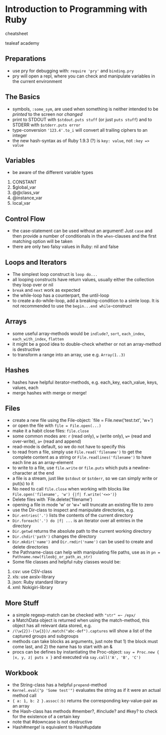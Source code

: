 # Introduction to Programming with Ruby

cheatsheet

tealeaf academy

## Preparations
- use pry for debugging with: `require 'pry'` and `binding.pry`
- pry will open a repl, where you can check and manipulate variables in the current environment

## The Basics
- symbols, `:some_sym`, are used when something is neither intended to be *printed* to the screen nor *changed*
- print to STDOUT with `$stdout.puts stuff` (or just `puts stuff`) and to STDERR with `$stderr.puts error`
- type-conversion `'123.4'.to_i` will convert all trailing ciphers to an integer
- the new hash-syntax as of Ruby 1.9.3 (?) is `key: value`, not `:key => value`

## Variables
- be aware of the different variable types
1. CONSTANT
2. $global_var
3. @@class_var
4. @instance_var
5. local_var

## Control Flow
- the case-statement can be used without an argument! Just `case` and then provide a number of conditionals in the `when`-clauses and the first matching option will be taken
- there are only two falsy values in Ruby: nil and false

## Loops and Iterators
- The simplest loop construct is `loop do...`
- all looping constructs have return values, usually either the collection they loop over or nil
- `break` and `next` work as expected
- the while-loop has a counterpart, the until-loop
- to create a do-while-loop, add a breaking-condition to a simle loop. It is not recommended to use the `begin...end while`-construct

## Arrays
- some useful array-methods would be `indlude?`, `sort`, `each_index`, `each_with_index`, `flatten`
- it might be a good idea to double-check whether or not an array-method is destructive
- to transform a range into an array, use e.g. `Array(1..3)`

## Hashes
- hashes have helpful iterator-methods, e.g. each_key, each_value, keys, values, each
- merge hashes with merge or merge!

## Files
- create a new file using the File-object: `file = File.new('test.txt', 'w+')
- or open the file with `file = File.open(...)`
- make it a habit close files: `file.close`
- some common modes are: `r` (read only), `w` (write only), `w+` (read and over-write), `a+` (read and append)
- read-mode is default, so we do not have to specify this
- to read from a file, simply use `File.read('filename')` to get the complete content as a string or `File.readlines('filename')` to have each line as an array-element
- to write to a file, use `file.write` or `file.puts` which puts a newline-character at the end
- a file is a stream, just like `$stdout` or `$stderr`, so we can simply write or put(s) to it
- No need to call `file.close` when working with blocks like `File.open('filename', 'w') {|f| f.write('<=>')}`
- Delete files with `File.delete('filename')
- opening a file in mode 'w' or 'w+' will truncate an existing file to zero
- use the Dir-class to inspect and manipulate directories, e.g.
- `Dir.entries('.')` lists the contents of the current directory
- `Dir.foreach('.') do |f| ...` is an iterator over all entries in the directory
- `Dir.getwd` returns the absolute path to the current working directory
- `Dir.chdir('path')` changes the directory
- `Dir.mkdir('name')` and `Dir.rmdir('name')` can be used to create and delete directories
- the Pathname-class can help with manipulating file paths, use as in `pn = Pathname.new(fileobj_or_path_as_str)`
- Some file classes and helpful ruby classes would be:
1. csv: use CSV-class
2. xls: use axslx-library
3. json: Ruby standard library
4. xml: Nokigiri-library

## More Stuff
- a simple regexp-match can be checked with `"str" =~ /epx/`
- a MatchData object is returned when using the match-method, this object has all relevant data stored, e.g.
- `/(\w{2})-(\w{3})/.match("abc-def").captures` will show a list of the captured groups and subgroups
- methods can take blocks as arguments, just note that 1) the block must come last, and 2) the name has to start with an &
- procs can be defines by instantiating the Proc-object: `say = Proc.new { |x, y, z| puts x }` and executed via `say.call('A', 'B', 'C')`

## Workbook
- the String-class has a helpful `prepend`-method
- `Kernel.eval("p 'Some test'")` evaluates the string as if it were an actual method call
- `{ a: 1, b: 2 }.assoc(:b)` returns the corresponding key-value-pair as an array
- the Hash-class has methods #member?, #include? and #key? to check for the existence of a certain key
- note that #downcase is not destructive
- Hash#merge! is equivalent to Hash#update




